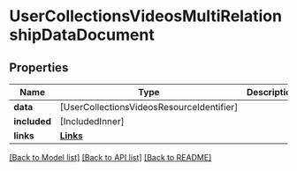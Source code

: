 # UserCollectionsVideosMultiRelationshipDataDocument

## Properties
Name | Type | Description | Notes
------------ | ------------- | ------------- | -------------
**data** | [UserCollectionsVideosResourceIdentifier] |  | [optional] 
**included** | [IncludedInner] |  | [optional] 
**links** | [**Links**](Links.md) |  | 

[[Back to Model list]](../README.md#documentation-for-models) [[Back to API list]](../README.md#documentation-for-api-endpoints) [[Back to README]](../README.md)


